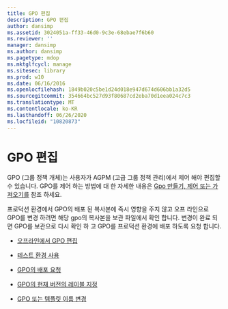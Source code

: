 ```yaml
---
title: GPO 편집
description: GPO 편집
author: dansimp
ms.assetid: 3024051a-ff33-46d0-9c3e-68ebae7f6b60
ms.reviewer: ''
manager: dansimp
ms.author: dansimp
ms.pagetype: mdop
ms.mktglfcycl: manage
ms.sitesec: library
ms.prod: w10
ms.date: 06/16/2016
ms.openlocfilehash: 1849b020c5be1d24d018e947d674d606bb1a32d5
ms.sourcegitcommit: 354664bc527d93f80687cd2eba70d1eea024c7c3
ms.translationtype: MT
ms.contentlocale: ko-KR
ms.lasthandoff: 06/26/2020
ms.locfileid: "10820873"
---
```

# GPO 편집


GPO (그룹 정책 개체)는 사용자가 AGPM (고급 그룹 정책 관리)에서 제어 해야 편집할 수 있습니다. GPO를 제어 하는 방법에 대 한 자세한 내용은 [Gpo 만들기, 제어 또는 가져오기를](creating-controlling-or-importing-a-gpo-agpm30ops.md) 참조 하세요.

프로덕션 환경에서 GPO의 배포 된 복사본에 즉시 영향을 주지 않고 오프 라인으로 GPO를 변경 하려면 해당 gpo의 복사본을 보관 파일에서 확인 합니다. 변경이 완료 되 면 GPO를 보관으로 다시 확인 하 고 GPO를 프로덕션 환경에 배포 하도록 요청 합니다.

-   [오프라인에서 GPO 편집](edit-a-gpo-offline-agpm30ops.md)

-   [테스트 환경 사용](use-a-test-environment-agpm30ops.md)

-   [GPO의 배포 요청](request-deployment-of-a-gpo-agpm30ops.md)

-   [GPO의 현재 버전의 레이블 지정](label-the-current-version-of-a-gpo-agpm30ops.md)

-   [GPO 또는 템플릿 이름 변경](rename-a-gpo-or-template-agpm30ops.md)

 

 





